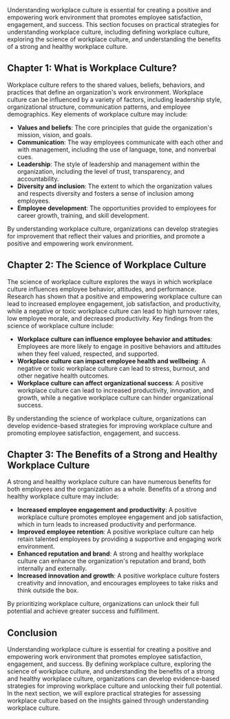 
Understanding workplace culture is essential for creating a positive and empowering work environment that promotes employee satisfaction, engagement, and success. This section focuses on practical strategies for understanding workplace culture, including defining workplace culture, exploring the science of workplace culture, and understanding the benefits of a strong and healthy workplace culture.

Chapter 1: What is Workplace Culture?
-------------------------------------

Workplace culture refers to the shared values, beliefs, behaviors, and practices that define an organization's work environment. Workplace culture can be influenced by a variety of factors, including leadership style, organizational structure, communication patterns, and employee demographics. Key elements of workplace culture may include:

- **Values and beliefs**: The core principles that guide the organization's mission, vision, and goals.
- **Communication**: The way employees communicate with each other and with management, including the use of language, tone, and nonverbal cues.
- **Leadership**: The style of leadership and management within the organization, including the level of trust, transparency, and accountability.
- **Diversity and inclusion**: The extent to which the organization values and respects diversity and fosters a sense of inclusion among employees.
- **Employee development**: The opportunities provided to employees for career growth, training, and skill development.

By understanding workplace culture, organizations can develop strategies for improvement that reflect their values and priorities, and promote a positive and empowering work environment.

Chapter 2: The Science of Workplace Culture
-------------------------------------------

The science of workplace culture explores the ways in which workplace culture influences employee behavior, attitudes, and performance. Research has shown that a positive and empowering workplace culture can lead to increased employee engagement, job satisfaction, and productivity, while a negative or toxic workplace culture can lead to high turnover rates, low employee morale, and decreased productivity. Key findings from the science of workplace culture include:

- **Workplace culture can influence employee behavior and attitudes**: Employees are more likely to engage in positive behaviors and attitudes when they feel valued, respected, and supported.
- **Workplace culture can impact employee health and wellbeing**: A negative or toxic workplace culture can lead to stress, burnout, and other negative health outcomes.
- **Workplace culture can affect organizational success**: A positive workplace culture can lead to increased productivity, innovation, and growth, while a negative workplace culture can hinder organizational success.

By understanding the science of workplace culture, organizations can develop evidence-based strategies for improving workplace culture and promoting employee satisfaction, engagement, and success.

Chapter 3: The Benefits of a Strong and Healthy Workplace Culture
-----------------------------------------------------------------

A strong and healthy workplace culture can have numerous benefits for both employees and the organization as a whole. Benefits of a strong and healthy workplace culture may include:

- **Increased employee engagement and productivity**: A positive workplace culture promotes employee engagement and job satisfaction, which in turn leads to increased productivity and performance.
- **Improved employee retention**: A positive workplace culture can help retain talented employees by providing a supportive and engaging work environment.
- **Enhanced reputation and brand**: A strong and healthy workplace culture can enhance the organization's reputation and brand, both internally and externally.
- **Increased innovation and growth**: A positive workplace culture fosters creativity and innovation, and encourages employees to take risks and think outside the box.

By prioritizing workplace culture, organizations can unlock their full potential and achieve greater success and fulfillment.

Conclusion
----------

Understanding workplace culture is essential for creating a positive and empowering work environment that promotes employee satisfaction, engagement, and success. By defining workplace culture, exploring the science of workplace culture, and understanding the benefits of a strong and healthy workplace culture, organizations can develop evidence-based strategies for improving workplace culture and unlocking their full potential. In the next section, we will explore practical strategies for assessing workplace culture based on the insights gained through understanding workplace culture.
